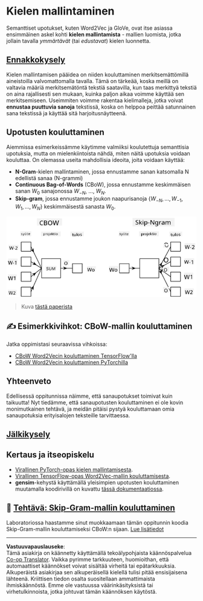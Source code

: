 <!--
CO_OP_TRANSLATOR_METADATA:
{
  "original_hash": "31b46ba1f3aa78578134d4829f88be53",
  "translation_date": "2025-08-28T19:59:54+00:00",
  "source_file": "lessons/5-NLP/15-LanguageModeling/README.md",
  "language_code": "fi"
}
-->
# Kielen mallintaminen

Semanttiset upotukset, kuten Word2Vec ja GloVe, ovat itse asiassa ensimmäinen askel kohti **kielen mallintamista** - mallien luomista, jotka jollain tavalla *ymmärtävät* (tai *edustavat*) kielen luonnetta.

## [Ennakkokysely](https://ff-quizzes.netlify.app/en/ai/quiz/29)

Kielen mallintamisen pääidea on niiden kouluttaminen merkitsemättömillä aineistoilla valvomattomalla tavalla. Tämä on tärkeää, koska meillä on valtavia määriä merkitsemätöntä tekstiä saatavilla, kun taas merkittyä tekstiä on aina rajallisesti sen mukaan, kuinka paljon aikaa voimme käyttää sen merkitsemiseen. Useimmiten voimme rakentaa kielimalleja, jotka voivat **ennustaa puuttuvia sanoja** tekstissä, koska on helppoa peittää satunnainen sana tekstissä ja käyttää sitä harjoitusnäytteenä.

## Upotusten kouluttaminen

Aiemmissa esimerkeissämme käytimme valmiiksi koulutettuja semanttisia upotuksia, mutta on mielenkiintoista nähdä, miten näitä upotuksia voidaan kouluttaa. On olemassa useita mahdollisia ideoita, joita voidaan käyttää:

* **N-Gram**-kielen mallintaminen, jossa ennustamme sanan katsomalla N edellistä sanaa (N-grammi)
* **Continuous Bag-of-Words** (CBoW), jossa ennustamme keskimmäisen sanan $W_0$ sanajonossa $W_{-N}$, ..., $W_N$.
* **Skip-gram**, jossa ennustamme joukon naapurisanoja {$W_{-N},\dots, W_{-1}, W_1,\dots, W_N$} keskimmäisestä sanasta $W_0$.

![kuva paperista, jossa käsitellään sanojen muuntamista vektoreiksi](../../../../../translated_images/example-algorithms-for-converting-words-to-vectors.fbe9207a726922f6f0f5de66427e8a6eda63809356114e28fb1fa5f4a83ebda7.fi.png)

> Kuva [tästä paperista](https://arxiv.org/pdf/1301.3781.pdf)

## ✍️ Esimerkkivihkot: CBoW-mallin kouluttaminen

Jatka oppimistasi seuraavissa vihkoissa:

* [CBoW Word2Vecin kouluttaminen TensorFlow'lla](CBoW-TF.ipynb)
* [CBoW Word2Vecin kouluttaminen PyTorchilla](CBoW-PyTorch.ipynb)

## Yhteenveto

Edellisessä oppitunnissa näimme, että sanaupotukset toimivat kuin taikuutta! Nyt tiedämme, että sanaupotusten kouluttaminen ei ole kovin monimutkainen tehtävä, ja meidän pitäisi pystyä kouluttamaan omia sanaupotuksia erityisalojen teksteille tarvittaessa.

## [Jälkikysely](https://ff-quizzes.netlify.app/en/ai/quiz/30)

## Kertaus ja itseopiskelu

* [Virallinen PyTorch-opas kielen mallintamisesta](https://pytorch.org/tutorials/beginner/nlp/word_embeddings_tutorial.html).
* [Virallinen TensorFlow-opas Word2Vec-mallin kouluttamisesta](https://www.TensorFlow.org/tutorials/text/word2vec).
* **gensim**-kehystä käyttämällä yleisimpien upotusten kouluttaminen muutamalla koodirivillä on kuvattu [tässä dokumentaatiossa](https://pytorch.org/tutorials/beginner/nlp/word_embeddings_tutorial.html).

## 🚀 [Tehtävä: Skip-Gram-mallin kouluttaminen](lab/README.md)

Laboratoriossa haastamme sinut muokkaamaan tämän oppitunnin koodia Skip-Gram-mallin kouluttamiseksi CBoW:n sijaan. [Lue lisätiedot](lab/README.md)

---

**Vastuuvapauslauseke**:  
Tämä asiakirja on käännetty käyttämällä tekoälypohjaista käännöspalvelua [Co-op Translator](https://github.com/Azure/co-op-translator). Vaikka pyrimme tarkkuuteen, huomioithan, että automaattiset käännökset voivat sisältää virheitä tai epätarkkuuksia. Alkuperäistä asiakirjaa sen alkuperäisellä kielellä tulisi pitää ensisijaisena lähteenä. Kriittisen tiedon osalta suositellaan ammattimaista ihmiskäännöstä. Emme ole vastuussa väärinkäsityksistä tai virhetulkinnoista, jotka johtuvat tämän käännöksen käytöstä.